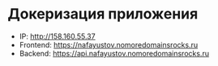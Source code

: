 # Докеризация приложения

* IP: http://158.160.55.37
* Frontend: https://nafayustov.nomoredomainsrocks.ru
* Backend: https://api.nafayustov.nomoredomainsrocks.ru
